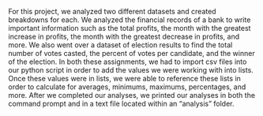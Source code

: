 For this project, we analyzed two different datasets and created breakdowns for each. We analyzed the financial records of a bank to write important information such as the total profits, the month with the greatest increase in profits, the month with the greatest decrease in profits, and more. We also went over a dataset of election results to find the total number of votes casted, the percent of votes per candidate, and the winner of the election. In both these assignments, we had to import csv files into our python script in order to add the values we were working with into lists. Once these values were in lists, we were able to reference these lists in order to calculate for averages, minimums, maximums, percentages, and more. After we completed our analyses, we printed our analyses in both the command prompt and in a text file located within an “analysis” folder. 